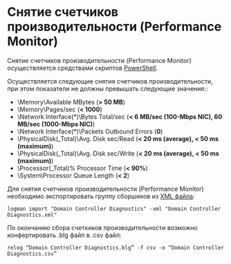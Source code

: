 # Снятие счетчиков производительности (Performance Monitor)

Снятие счетчиков производительности (Performance Monitor) осуществляется средствами скриптов [PowerShell](/PowerShell/).

Осуществляется следующие снятия счетчиков производительности, при этом показатели не должны превышать следующие значения::
- \Memory\Available MBytes                          (**> 50 MB**)
- \Memory\Pages/sec                                 (**< 1000**)
- \Network Interface(*)\Bytes Total/sec             (**< 6 MB/sec (100-Mbps NIC), 60 MB/sec (1000-Mbps NIC)**)
- \Network Interface(*)\Packets Outbound Errors     (**0**)
- \PhysicalDisk(_Total)\Avg. Disk sec/Read          (**< 20 ms (average), < 50 ms (maximum)**)
- \PhysicalDisk(_Total)\Avg. Disk sec/Write         (**< 20 ms (average), < 50 ms (maximum)**)
- \Processor(_Total)\% Processor Time               (**< 90%**)
- \System\Processor Queue Length                    (**< 2**)



Для снятия счетчиков производительности (Performance Monitor) необходимо экспортировать группу сборшиков из [XML файла](/Settings/PerfMon-DomainControllerDiagnostics.xml):

```
logman import "Domain Controller Diagnostics" -xml "Domain Controller Diagnostics.xml"
```

По окончанию сбора счеткиков производительности возможно конфертировать .blg файл в .csv файл:

```
relog “Domain Controller Diagnostics.blg” -f csv -o “Domain Controller Diagnostics.csv”
```
